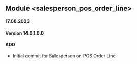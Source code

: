 ## Module <salesperson_pos_order_line>

#### 17.08.2023
#### Version 14.0.1.0.0
#### ADD
- Initial commit for Salesperson on POS Order Line
